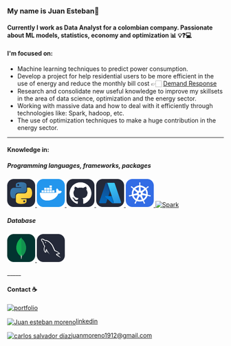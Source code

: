 ### My name is Juan Esteban👋
####  Currently I work as Data Analyst for a colombian company. Passionate about ML models, statistics, economy and optimization :bar_chart: :bulb::question:💻 

####  I'm focused on: 

- Machine learning techniques to predict power consumption.
- Develop a project for help residential users to be more efficient in the use of energy and reduce the monthly bill cost 👉🏻 [Demand Response](https://github.com/esteban-93/DemandResponse)
- Research and consolidate new useful knowledge to improve my skillsets  in the area of data science, optimization and the energy sector. 
- Working with massive data and how to deal with it efficiently through technologies like: Spark, hadoop, etc.
- The use of optimization techniques to make a huge contribution in the energy sector. 
___



#### Knowledge in:


##### Programming languages, frameworks, packages


<p align="left"> <a href="https://www.python.org/" target="_blank"> <img src="https://github.com/tandpfun/skill-icons/blob/main/icons/Python-Dark.svg" alt="Python" width="65" height="65"/>  </a>
<a href="https://www.docker.com/" target="_blank"> <img src="https://github.com/tandpfun/skill-icons/blob/main/icons/Docker.svg" alt="Docker" width="65" height="65"/> </a>
<a href="https://github.com/" target="_blank"> <img src="https://github.com/tandpfun/skill-icons/blob/main/icons/Github-Dark.svg" alt="Github" width="65" height="65"/> </a>
<a href="https://azure.microsoft.com/es-es/" target="_blank"> <img src="https://github.com/tandpfun/skill-icons/blob/main/icons/Azure-Dark.svg" alt="Azure" width="65" height="65"/> </a>
<a href="https://cloud.google.com/kubernetes-engine?hl=es-419" target="_blank"> <img src="https://github.com/tandpfun/skill-icons/blob/main/icons/Kubernetes.svg" alt="Kubernetes" width="65" height="65"/> </a>
<a href="https://spark.apache.org/docs/latest/api/python/index.html"> <img src="https://upload.wikimedia.org/wikipedia/commons/f/f3/Apache_Spark_logo.svg" alt="Spark" width="65" height="65"/> </a>
</p>


##### Database
<p align="left"> 
<a href="https://www.mongodb.com/" target="_blank"> <img src="https://github.com/tandpfun/skill-icons/blob/main/icons/MongoDB.svg" alt="mongodb" width="65" height="65"/> </a>
<a href="https://www.mysql.com/" target="_blank"> <img src="https://github.com/tandpfun/skill-icons/blob/main/icons/MySQL-Dark.svg" alt="mysql" width="65" height="65"/> </a> 
 </p>
 _____

#### Contact ☕️


<p align="left">
<a href="https://www.datascienceportfol.io/esteban" target="blank"><img align="center" src="https://cdn.jsdelivr.net/npm/simple-icons@3.0.1/icons/codepen.svg" alt="portfolio" height="30" width="40" /></a>


<a href="https://www.linkedin.com/in/juan-esteban-moreno/" target="blank"><img align="center" src="https://cdn.jsdelivr.net/npm/simple-icons@3.0.1/icons/linkedin.svg" alt="Juan esteban moreno" height="30" width="40" />linkedin</a>


<a href="mailto:csalvadordiaz689@gmail.com " target="blank"><img align="center" src="https://cdn.jsdelivr.net/npm/simple-icons@3.0.1/icons/gmail.svg" alt="carlos salvador díaz" height="30" width="40" />juanmoreno1912@gmail.com</a>

</p>
